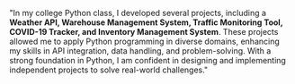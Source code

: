 "In my college Python class, I developed several projects, including a **Weather API, Warehouse Management System, Traffic Monitoring Tool, COVID-19 Tracker, and Inventory Management System**. 
   These projects allowed me to apply Python programming in diverse domains, enhancing my skills in API integration, data handling, and problem-solving. With a strong foundation in Python, 
   I am confident in designing and implementing independent projects to solve real-world challenges."
